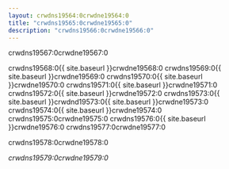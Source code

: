 ```yaml
---
layout: crwdns19564:0crwdne19564:0
title: "crwdns19565:0crwdne19565:0"
description: "crwdns19566:0crwdne19566:0"
---
```

crwdns19567:0crwdne19567:0

crwdns19568:0{{ site.baseurl }}crwdne19568:0 crwdns19569:0{{ site.baseurl }}crwdne19569:0 crwdns19570:0{{ site.baseurl }}crwdne19570:0 crwdns19571:0{{ site.baseurl }}crwdne19571:0 crwdns19572:0{{ site.baseurl }}crwdne19572:0 crwdns19573:0{{ site.baseurl }}crwdnd19573:0{{ site.baseurl }}crwdne19573:0 crwdns19574:0{{ site.baseurl }}crwdne19574:0 crwdns19575:0crwdne19575:0 crwdns19576:0{{ site.baseurl }}crwdne19576:0 crwdns19577:0crwdne19577:0

crwdns19578:0crwdne19578:0

*crwdns19579:0crwdne19579:0*